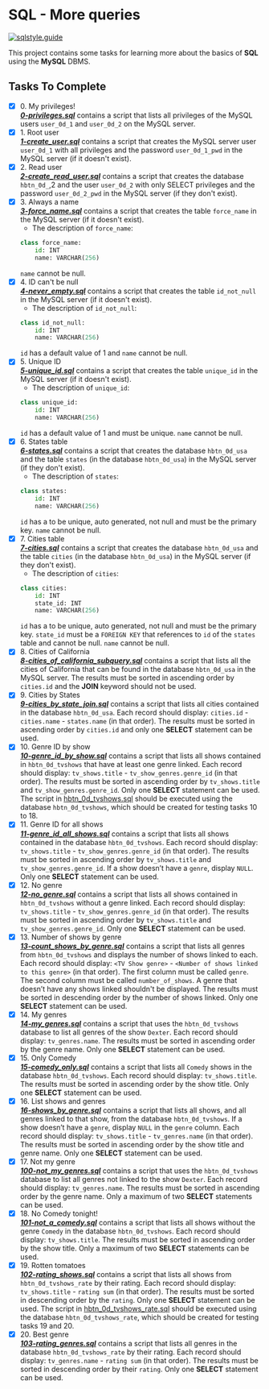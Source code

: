 # SQL - More queries

[![sqlstyle.guide](https://img.shields.io/badge/style-sqlstyle.guide-brightgreen.svg)](https://www.sqlstyle.guide/)

This project contains some tasks for learning more about the basics of **SQL** using the **MySQL** DBMS.

## Tasks To Complete

+ [x] 0\. My privileges! <br/>_**[0-privileges.sql](0-privileges.sql)**_ contains a script that lists all privileges of the MySQL users `user_0d_1` and `user_0d_2` on the MySQL server.
+ [x] 1\. Root user <br/>_**[1-create_user.sql](1-create_user.sql)**_ contains a script that creates the MySQL server user `user_0d_1` with all privileges and the password `user_0d_1_pwd` in the MySQL server (if it doesn't exist).
+ [x] 2\. Read user <br/>_**[2-create_read_user.sql](2-create_read_user.sql)**_ contains a script that creates the database `hbtn_0d_`,2 and the user `user_0d_2` with only SELECT privileges and the password `user_0d_2_pwd` in the MySQL server (if they don't exist).
+ [x] 3\. Always a name <br/>_**[3-force_name.sql](3-force_name.sql)**_ contains a script that creates the table `force_name` in the MySQL server (if it doesn't exist).
  + The description of `force_name`:
  ```python
  class force_name:
      id: INT
      name: VARCHAR(256)
  ```
  `name` cannot be null.
+ [x] 4\. ID can't be null <br/>_**[4-never_empty.sql](4-never_empty.sql)**_ contains a script that creates the table `id_not_null` in the MySQL server (if it doesn't exist).
  + The description of `id_not_null`:
  ```python
  class id_not_null:
      id: INT
      name: VARCHAR(256)
  ```
  `id` has a default value of 1 and `name` cannot be null.
+ [x] 5\. Unique ID <br/>_**[5-unique_id.sql](5-unique_id.sql)**_ contains a script that creates the table `unique_id` in the MySQL server (if it doesn't exist).
  + The description of `unique_id`:
  ```python
  class unique_id:
      id: INT
      name: VARCHAR(256)
  ```
  `id` has a default value of 1 and must be unique. `name` cannot be null.
+ [x] 6\. States table <br/>_**[6-states.sql](6-states.sql)**_ contains a script that creates the database `hbtn_0d_usa` and the table `states` (in the database `hbtn_0d_usa`) in the MySQL server (if they don't exist).
  + The description of `states`:
  ```python
  class states:
      id: INT
      name: VARCHAR(256)
  ```
  `id` has a to be unique, auto generated, not null and must be the primary key. `name` cannot be null.
+ [x] 7\. Cities table <br/>_**[7-cities.sql](7-cities.sql)**_ contains a script that creates the database `hbtn_0d_usa` and the table `cities` (in the database `hbtn_0d_usa`) in the MySQL server (if they don't exist).
  + The description of `cities`:
  ```python
  class cities:
      id: INT
      state_id: INT
      name: VARCHAR(256)
  ```
  `id` has a to be unique, auto generated, not null and must be the primary key. `state_id` must be a `FOREIGN KEY` that references to `id` of the `states` table and cannot be null. `name` cannot be null.
+ [x] 8\. Cities of California <br/>_**[8-cities_of_california_subquery.sql](8-cities_of_california_subquery.sql)**_ contains a script that lists all the cities of California that can be found in the database `hbtn_0d_usa` in the MySQL server. The results must be sorted in ascending order by `cities.id` and the **JOIN** keyword should not be used.
+ [x] 9\. Cities by States <br/>_**[9-cities_by_state_join.sql](9-cities_by_state_join.sql)**_ contains a script that lists all cities contained in the database `hbtn_0d_usa`. Each record should display: `cities.id` - `cities.name` - `states.name` (in that order). The results must be sorted in ascending order by `cities.id` and only one **SELECT** statement can be used.
+ [x] 10\. Genre ID by show <br/>_**[10-genre_id_by_show.sql](10-genre_id_by_show.sql)**_ contains a script that lists all shows contained in `hbtn_0d_tvshows` that have at least one genre linked. Each record should display: `tv_shows.title` - `tv_show_genres.genre_id` (in that order). The results must be sorted in ascending order by `tv_shows.title` and `tv_show_genres.genre_id`. Only one **SELECT** statement can be used. The script in [hbtn_0d_tvshows.sql](hbtn_0d_tvshows.sql) should be executed using the database `hbtn_0d_tvshows`, which should be created for testing tasks 10 to 18.
+ [x] 11\. Genre ID for all shows <br/>_**[11-genre_id_all_shows.sql](11-genre_id_all_shows.sql)**_ contains a script that lists all shows contained in the database `hbtn_0d_tvshows`. Each record should display: `tv_shows.title` - `tv_show_genres.genre_id` (in that order). The results must be sorted in ascending order by `tv_shows.title` and `tv_show_genres.genre_id`. If a show doesn’t have a `genre`, display `NULL`. Only one **SELECT** statement can be used.
+ [x] 12\. No genre <br/>_**[12-no_genre.sql](12-no_genre.sql)**_ contains a script that lists all shows contained in `hbtn_0d_tvshows` without a genre linked. Each record should display: `tv_shows.title` - `tv_show_genres.genre_id` (in that order). The results must be sorted in ascending order by `tv_shows.title` and `tv_show_genres.genre_id`. Only one **SELECT** statement can be used.
+ [x] 13\. Number of shows by genre <br/>_**[13-count_shows_by_genre.sql](13-count_shows_by_genre.sql)**_ contains a script that  lists all genres from `hbtn_0d_tvshows` and displays the number of shows linked to each. Each record should display: `<TV Show genre>` - `<Number of shows linked to this genre>` (in that order). The first column must be called `genre`. The second column must be called `number_of_shows`. A genre that doesn’t have any shows linked shouldn't be displayed. The results must be sorted in descending order by the number of shows linked. Only one **SELECT** statement can be used.
+ [x] 14\. My genres <br/>_**[14-my_genres.sql](14-my_genres.sql)**_ contains a script that uses the `hbtn_0d_tvshows` database to list all genres of the show `Dexter`. Each record should display: `tv_genres.name`. The results must be sorted in ascending order by the genre name. Only one **SELECT** statement can be used.
+ [x] 15\. Only Comedy <br/>_**[15-comedy_only.sql](15-comedy_only.sql)**_ contains a script that lists all `Comedy` shows in the database `hbtn_0d_tvshows`. Each record should display: `tv_shows.title`. The results must be sorted in ascending order by the show title. Only one **SELECT** statement can be used.
+ [x] 16\. List shows and genres <br/>_**[16-shows_by_genre.sql](16-shows_by_genre.sql)**_ contains a script that lists all shows, and all genres linked to that show, from the database `hbtn_0d_tvshows`. If a show doesn’t have a `genre`, display `NULL` in the `genre` column. Each record should display: `tv_shows.title` - `tv_genres.name` (in that order). The results must be sorted in ascending order by the show title and genre name. Only one **SELECT** statement can be used.
+ [x] 17\. Not my genre <br/>_**[100-not_my_genres.sql](100-not_my_genres.sql)**_ contains a script that uses the `hbtn_0d_tvshows` database to list all genres not linked to the show `Dexter`. Each record should display: `tv_genres.name`. The results must be sorted in ascending order by the genre name. Only a maximum of two **SELECT** statements can be used.
+ [x] 18\. No Comedy tonight! <br/>_**[101-not_a_comedy.sql](101-not_a_comedy.sql)**_ contains a script that lists all shows without the genre `Comedy` in the database `hbtn_0d_tvshows`. Each record should display: `tv_shows.title`. The results must be sorted in ascending order by the show title. Only a maximum of two **SELECT** statements can be used.
+ [x] 19\. Rotten tomatoes <br/>_**[102-rating_shows.sql](102-rating_shows.sql)**_ contains a script that lists all shows from `hbtn_0d_tvshows_rate` by their rating. Each record should display: `tv_shows.title` - `rating sum` (in that order). The results must be sorted in descending order by the `rating`. Only one **SELECT** statement can be used. The script in [hbtn_0d_tvshows_rate.sql](hbtn_0d_tvshows_rate.sql) should be executed using the database `hbtn_0d_tvshows_rate`, which should be created for testing tasks 19 and 20.
+ [x] 20\. Best genre <br/>_**[103-rating_genres.sql](103-rating_genres.sql)**_ contains a script that lists all genres in the database `hbtn_0d_tvshows_rate` by their rating. Each record should display: `tv_genres.name` - `rating sum` (in that order). The results must be sorted in descending order by their `rating`. Only one **SELECT** statement can be used.
